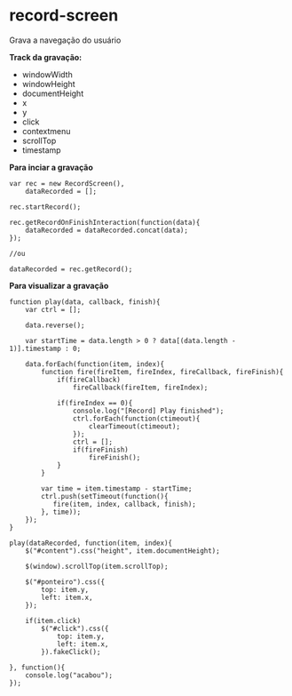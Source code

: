 # record-screen
Grava a navegação do usuário

**Track da gravação:**

- windowWidth
- windowHeight
- documentHeight
- x
- y
- click
- contextmenu
- scrollTop
- timestamp

**Para inciar a gravação**

    var rec = new RecordScreen(),
	    dataRecorded = [];
	    
    rec.startRecord();
    
    rec.getRecordOnFinishInteraction(function(data){
	    dataRecorded = dataRecorded.concat(data);
    });
    
    //ou
    
    dataRecorded = rec.getRecord();
    

**Para visualizar a gravação**

    function play(data, callback, finish){
	    var ctrl = [];
	    
	    data.reverse();
	    
	    var startTime = data.length > 0 ? data[(data.length - 1)].timestamp : 0;
	    
	    data.forEach(function(item, index){
		    function fire(fireItem, fireIndex, fireCallback, fireFinish){
			    if(fireCallback)
				    fireCallback(fireItem, fireIndex);

				if(fireIndex == 0){
				    console.log("[Record] Play finished");
					ctrl.forEach(function(ctimeout){
	        			clearTimeout(ctimeout);
	        		});
	        		ctrl = [];
	        		if(fireFinish)
				        fireFinish();
				}
		    }
		    
		    var time = item.timestamp - startTime;
		    ctrl.push(setTimeout(function(){
		       fire(item, index, callback, finish);
	        }, time));
		});
    }

    play(dataRecorded, function(item, index){
		$("#content").css("height", item.documentHeight);
		
		$(window).scrollTop(item.scrollTop);
		
		$("#ponteiro").css({
			top: item.y,
			left: item.x,
		});

		if(item.click)
			$("#click").css({
				top: item.y,
				left: item.x,
			}).fakeClick();

	}, function(){
		console.log("acabou");
	});
